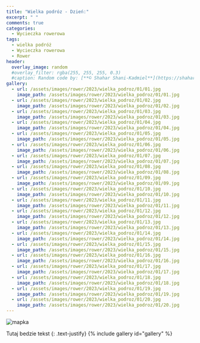 ```yaml
---
title: "Wielka podróz - Dzień:"
excerpt: " "
comments: true
categories:
  - Wycieczka rowerowa
tags:
  - wielka podróż
  - Wycieczka rowerowa
  - Rower
header:
  overlay_image: random
  #overlay_filter: rgba(255, 255, 255, 0.3)
  #caption: Random code by: [**© Shahar Shani-Kadmiel**](https://shaharkadmiel.github.io)"
gallery:
  - url: /assets/images/rower/2023/wielka_podroz/01/01.jpg
    image_path: /assets/images/rower/2023/wielka_podroz/01/01.jpg
  - url: /assets/images/rower/2023/wielka_podroz/01/02.jpg
    image_path: /assets/images/rower/2023/wielka_podroz/01/02.jpg
  - url: /assets/images/rower/2023/wielka_podroz/01/03.jpg
    image_path: /assets/images/rower/2023/wielka_podroz/01/03.jpg
  - url: /assets/images/rower/2023/wielka_podroz/01/04.jpg
    image_path: /assets/images/rower/2023/wielka_podroz/01/04.jpg
  - url: /assets/images/rower/2023/wielka_podroz/01/05.jpg
    image_path: /assets/images/rower/2023/wielka_podroz/01/05.jpg
  - url: /assets/images/rower/2023/wielka_podroz/01/06.jpg
    image_path: /assets/images/rower/2023/wielka_podroz/01/06.jpg
  - url: /assets/images/rower/2023/wielka_podroz/01/07.jpg
    image_path: /assets/images/rower/2023/wielka_podroz/01/07.jpg
  - url: /assets/images/rower/2023/wielka_podroz/01/08.jpg
    image_path: /assets/images/rower/2023/wielka_podroz/01/08.jpg
  - url: /assets/images/rower/2023/wielka_podroz/01/09.jpg
    image_path: /assets/images/rower/2023/wielka_podroz/01/09.jpg
  - url: /assets/images/rower/2023/wielka_podroz/01/10.jpg
    image_path: /assets/images/rower/2023/wielka_podroz/01/10.jpg
  - url: /assets/images/rower/2023/wielka_podroz/01/11.jpg
    image_path: /assets/images/rower/2023/wielka_podroz/01/11.jpg
  - url: /assets/images/rower/2023/wielka_podroz/01/12.jpg
    image_path: /assets/images/rower/2023/wielka_podroz/01/12.jpg
  - url: /assets/images/rower/2023/wielka_podroz/01/13.jpg
    image_path: /assets/images/rower/2023/wielka_podroz/01/13.jpg
  - url: /assets/images/rower/2023/wielka_podroz/01/14.jpg
    image_path: /assets/images/rower/2023/wielka_podroz/01/14.jpg
  - url: /assets/images/rower/2023/wielka_podroz/01/15.jpg
    image_path: /assets/images/rower/2023/wielka_podroz/01/15.jpg
  - url: /assets/images/rower/2023/wielka_podroz/01/16.jpg
    image_path: /assets/images/rower/2023/wielka_podroz/01/16.jpg
  - url: /assets/images/rower/2023/wielka_podroz/01/17.jpg
    image_path: /assets/images/rower/2023/wielka_podroz/01/17.jpg
  - url: /assets/images/rower/2023/wielka_podroz/01/18.jpg
    image_path: /assets/images/rower/2023/wielka_podroz/01/18.jpg
  - url: /assets/images/rower/2023/wielka_podroz/01/19.jpg
    image_path: /assets/images/rower/2023/wielka_podroz/01/19.jpg
  - url: /assets/images/rower/2023/wielka_podroz/01/20.jpg
    image_path: /assets/images/rower/2023/wielka_podroz/01/20.jpg
---
```

![mapka](/assets/images/rower/2023/wielka_podroz/01/mapka.png)

Tutaj bedzie tekst
{: .text-justify}
{% include gallery id="gallery" %}

